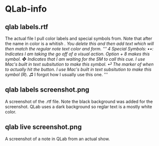 # QLab-info

## qlab labels.rtf
  The actual file I pull color labels and special symbols from.  Note that after the name in color is a whitish *.  You delete this and then add text which will then match the regular note text color and form.
  '''
  4 Special Symbols:
    ••:         Indicates I am taking the go off of a visual action.  Option + 8 makes this symbol.
    ❖           Indicates that I am waiting for the SM to call this cue.  I use Mac's built in text subsitution to make this symbol.
    ⏎           The marker of when to actually hit the button.  I use Mac's built in text subsitution to make this symbol (R*).
    ♫           I forgot how I usually use this one.
'''
## qlab labels screenshot.png
  A screenshot of the .rtf file.  Note the black background was added for the screenshot.  QLab uses a dark background so reglar text is a mostly white color.
  
## qlab live screenshot.png
  A screenshot of a note in QLab from an actual show.
